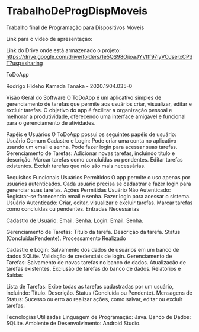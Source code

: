 # TrabalhoDeProgDispMoveis
Trabalho final de Programação para Dispositivos Móveis

Link para o vídeo de apresentação: 

Link do Drive onde está armazenado o projeto: https://drive.google.com/drive/folders/1e5QS98OijoaJYVtff97iyVOJserxCPdT?usp=sharing

ToDoApp

Rodrigo Hideho Kamada Tanaka - 2020.1904.035-0

Visão Geral do Software
O ToDoApp é um aplicativo simples de gerenciamento de tarefas que permite aos usuários criar, visualizar, editar e excluir tarefas. O objetivo do app é facilitar a organização pessoal e melhorar a produtividade, oferecendo uma interface amigável e funcional para o gerenciamento de atividades.

Papéis e Usuários
O ToDoApp possui os seguintes papéis de usuário: Usuário Comum
Cadastro e Login: Pode criar uma conta no aplicativo usando um email e senha.
Pode fazer login para acessar suas tarefas.
Gerenciamento de Tarefas: Adicionar novas tarefas, incluindo título e descrição.
Marcar tarefas como concluídas ou pendentes.
Editar tarefas existentes.
Excluir tarefas que não são mais necessárias.

Requisitos Funcionais
Usuários Permitidos
O app permite o uso apenas por usuários autenticados. Cada usuário precisa se cadastrar e fazer login para gerenciar suas tarefas.
Ações Permitidas
Usuário Não Autenticado: Registrar-se fornecendo email e senha.
Fazer login para acessar o sistema.
Usuário Autenticado: Criar, editar, visualizar e excluir tarefas.
Marcar tarefas como concluídas ou pendentes.
Entradas Necessárias

Cadastro de Usuário:
Email.
Senha.
Login:
Email.
Senha.

Gerenciamento de Tarefas:
Título da tarefa.
Descrição da tarefa.
Status (Concluída/Pendente).
Processamento Realizado

Cadastro e Login:
Salvamento dos dados de usuários em um banco de dados SQLite.
Validação de credenciais de login.
Gerenciamento de Tarefas:
Salvamento de novas tarefas no banco de dados.
Atualização de tarefas existentes.
Exclusão de tarefas do banco de dados.
Relatórios e Saídas

Lista de Tarefas:
Exibe todas as tarefas cadastradas por um usuário, incluindo:
Título.
Descrição.
Status (Concluída ou Pendente).
Mensagens de Status:
Sucesso ou erro ao realizar ações, como salvar, editar ou excluir tarefas.

Tecnologias Utilizadas
Linguagem de Programação: Java.
Banco de Dados: SQLite.
Ambiente de Desenvolvimento: Android Studio.
